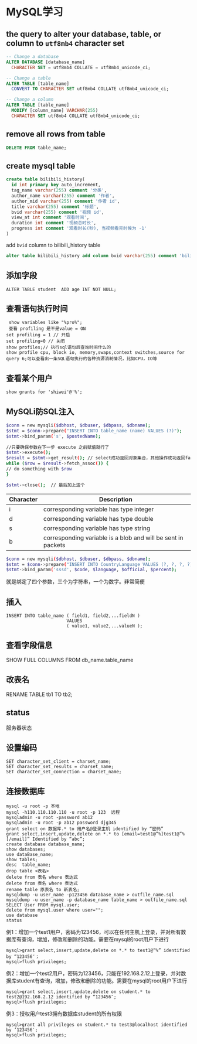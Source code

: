 ﻿# MySQL学习

## the query to alter your database, table, or column to `utf8mb4` character set

```sql
-- Change a database
ALTER DATABASE [database_name] 
  CHARACTER SET = utf8mb4 COLLATE = utf8mb4_unicode_ci; 

-- Change a table
ALTER TABLE [table_name] 
  CONVERT TO CHARACTER SET utf8mb4 COLLATE utf8mb4_unicode_ci; 

-- Change a column
ALTER TABLE [table_name] 
  MODIFY [column_name] VARCHAR(255) 
  CHARACTER SET utf8mb4 COLLATE utf8mb4_unicode_ci;
```

## remove all rows from table

```sql
DELETE FROM table_name;
```

## create mysql table
```sql
create table bilibili_history(
  id int primary key auto_increment,
  tag_name varchar(255) comment '分类',
  author_name varchar(255) comment '作者',
  author_mid varchar(255) comment '作者 id',
  title varchar(255) comment '标题',
  bvid varchar(255) comment '视频 id',
  view_at int comment '观看时间',
  duration int comment '视频总时长',
  progress int comment '观看时长(秒), 当视频看完时候为 -1'
)
```

add `bvid` column to bilibili_history table

```sql
alter table bilibili_history add column bvid varchar(255) comment 'bilibili 视频 id';
```


## 添加字段

```
ALTER TABLE student  ADD age INT NOT NULL;
```

## 查看语句执行时间

```
 show variables like "%pro%";
 查看 profiling 是不是value = ON
set profiling = 1 // 开启
set profiling=0 // 关闭
show profiles;// 执行sql语句后查询时间什么的
show profile cpu, block io, memory,swaps,context switches,source for query 6;可以查看出一条SQL语句执行的各种资源消耗情况，比如CPU，IO等
```

## 查看某个用户
```
show grants for 'shiwei'@'%';
```
## MySQLi防SQL注入

```sh
$conn = new mysqli($dbhost, $dbuser, $dbpass, $dbname);
$stmt = $conn->prepare("INSERT INTO table_name (name) VALUES (?)");
$stmt->bind_param('s', $postedName);
 
//只要确保参数在下一步 execute 之前赋值就行了
$stmt->execute();
$result = $stmt->get_result(); // select成功返回对象集合，其他操作成功返回false
while ($row = $result->fetch_assoc()) {
// do something with $row
}

$stmt->close();  // 最后加上这个
```
|Character|	Description|
|--|--|
|i|corresponding variable has type integer|
|d|corresponding variable has type double|
|s|	corresponding variable has type string|
|b|corresponding variable is a blob and will be sent in packets|



```sh
$conn = new mysqli($dbhost, $dbuser, $dbpass, $dbname);
$stmt = $conn->prepare("INSERT INTO CountryLanguage VALUES (?, ?, ?, ?)");
$stmt->bind_param('sssd', $code, $language, $official, $percent);
```
就是绑定了四个参数，三个为字符串，一个为数字。非常简便

## 插入
```
INSERT INTO table_name ( field1, field2,...fieldN )
                       VALUES
                       ( value1, value2,...valueN );
```
## 查看字段信息

SHOW FULL COLUMNS FROM db_name.table_name

## 改表名

RENAME TABLE tb1 TO tb2;

## status
服务器状态

## 设置编码

```
SET character_set_client = charset_name;
SET character_set_results = charset_name;
SET character_set_connection = charset_name;
```


## 连接数据库
```
mysql -u root -p 本地
mysql -h110.110.110.110 -u root -p 123  远程
mysqladmin -u root -password ab12
mysqladmin -u root -p ab12 password djg345
grant select on 数据库.* to 用户名@登录主机 identified by “密码”
grant select,insert,update,delete on *.* to [email=test1@”%]test1@”%[/email]” Identified by “abc”;
create database database_name;
show databases;
use dataBase_name;
show tables;
desc  table_name;
drop table <表名>
delete from 表名 where 表达式
delete from 表名 where 表达式
rename table 原表名 to 新表名;
mysqldump -u user_name -p123456 database_name > outfile_name.sql
mysqldump -u user_name -p database_name table_name > outfile_name.sql
SELECT User FROM mysql.user;
delete from mysql.user where user="";
use database
status
```

例1：增加一个test1用户，密码为123456，可以在任何主机上登录，并对所有数据库有查询，增加，修改和删除的功能。需要在mysql的root用户下进行
```
mysql>grant select,insert,update,delete on *.* to test1@”%” identified by “123456″；
mysql>flush privileges;
```
例2：增加一个test2用户，密码为123456，只能在192.168.2.12上登录，并对数据库student有查询，增加，修改和删除的功能。需要在mysql的root用户下进行
```
mysql>grant select,insert,update,delete on student.* to test2@192.168.2.12 identified by “123456″;
mysql>flush privileges;
```
例3：授权用户test3拥有数据库student的所有权限
```
mysql>grant all privileges on student.* to test3@localhost identified by ’123456′;
mysql>flush privileges;
```



